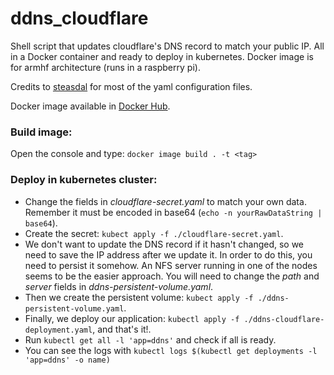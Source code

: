 # ddns_cloudflare
Shell script that updates cloudflare's DNS record to match your public IP. All in a Docker container and ready to deploy in kubernetes. Docker image is for armhf architecture (runs in a raspberry pi).

Credits to [steasdal](https://github.com/steasdal/ddclient-alpine) for most of the yaml configuration files.

Docker image available in [Docker Hub](https://cloud.docker.com/repository/docker/fsicardir/ddns_cloudflare).

### Build image:
Open the console and type: 
`docker image build . -t <tag>`

### Deploy in kubernetes cluster:
- Change the fields in _cloudflare-secret.yaml_ to match your own data. Remember it must be encoded in base64 (`echo -n yourRawDataString | base64`).
- Create the secret: `kubect apply -f ./cloudflare-secret.yaml`.
- We don't want to update the DNS record if it hasn't changed, so we need to save the IP address after we update it. In order to do this, you need to persist it somehow.
An NFS server running in one of the nodes seems to be the easier approach. You will need to change the _path_ and _server_ fields in _ddns-persistent-volume.yaml_.
- Then we create the persistent volume: `kubect apply -f ./ddns-persistent-volume.yaml`.
- Finally, we deploy our application: `kubectl apply -f ./ddns-cloudflare-deployment.yaml`, and that's it!.
- Run `kubectl get all -l 'app=ddns'` and check if all is ready.
- You can see the logs with `kubectl logs $(kubectl get deployments -l 'app=ddns' -o name)`
